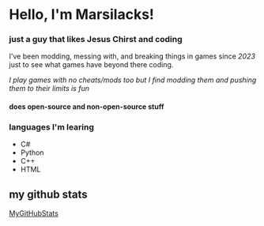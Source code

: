 # Hello, I'm Marsilacks!

### just a guy that likes Jesus Chirst and coding

I've been modding, messing with, and breaking things in games since *2023* just to see what games have beyond there coding.

*I play games with no cheats/mods too but I find modding them and pushing them to their limits is fun*

#### does open-source and non-open-source stuff


### languages I'm learing
- C#
- Python
- C++
- HTML

## my github stats
[MyGitHubStats](https://github-readme-stats.vercel.app/api?username=yourusername&show_icons=true&count_private=true&theme=radical)
